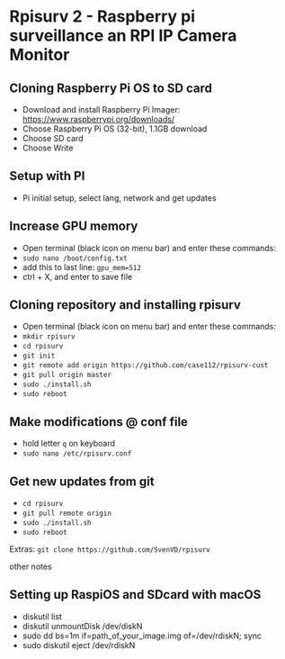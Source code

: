 # Rpisurv 2 - Raspberry pi surveillance an RPI IP Camera Monitor

## Cloning Raspberry Pi OS to SD card
- Download and install Raspberry Pi Imager: https://www.raspberrypi.org/downloads/
- Choose Raspberry Pi OS (32-bit), 1.1GB download
- Choose SD card
- Choose Write


## Setup with PI
- Pi initial setup, select lang, network and get updates


## Increase GPU memory
- Open terminal (black icon on menu bar) and enter these commands:
- `sudo nano /boot/config.txt`
- add this to last line: `gpu_mem=512`
- ctrl + X, and enter to save file


## Cloning repository and installing rpisurv
- Open terminal (black icon on menu bar) and enter these commands:
- `mkdir rpisurv`
- `cd rpisurv`
- `git init`
- `git remote add origin https://github.com/case112/rpisurv-cust`
- `git pull origin master`
- `sudo ./install.sh`
- `sudo reboot`

## Make modifications @ conf file
- hold letter `q` on keyboard
- `sudo nano /etc/rpisurv.conf`

## Get new updates from git
- `cd rpisurv`
- `git pull remote origin`
- `sudo ./install.sh`
- `sudo reboot`





Extras: `git clone https://github.com/SvenVD/rpisurv`

other notes

## Setting up RaspiOS and SDcard with macOS
- diskutil list
- diskutil unmountDisk /dev/diskN
- sudo dd bs=1m if=path_of_your_image.img of=/dev/rdiskN; sync
- sudo diskutil eject /dev/rdiskN

